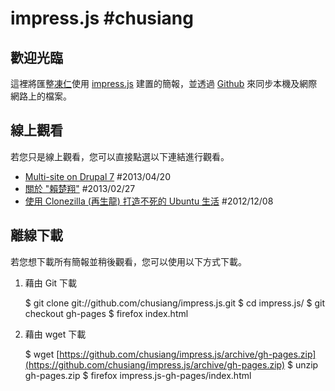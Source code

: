 impress.js #chusiang
========

歡迎光臨
--------

這裡將匯整[凍仁](http://note.drx.tw/p/about-chu-siang-lai.html)使用 [impress.js](https://github.com/bartaz/impress.js) 建置的簡報，並透過 [Github](https://github.com/) 來同步本機及網際網路上的檔案。


線上觀看
--------

若您只是線上觀看，您可以直接點選以下連結進行觀看。

- [Multi-site on Drupal 7](http://chusiang.github.io/impress.js/2013-04-20-d7-multi-site.html#/bored) #2013/04/20 
- [關於 "賴楚翔"](http://chusiang.github.io/impress.js/2013-02-27-about-me.html#/bored) #2013/02/27 
- [使用 Clonezilla (再生龍) 打造不死的 Ubuntu 生活](http://chusiang.github.io/impress.js/2012-12-08-clonezilla.html#/bored) #2012/12/08 


離線下載
--------

若您想下載所有簡報並稍後觀看，您可以使用以下方式下載。

1. 藉由 Git 下載

    $ git clone git://github.com/chusiang/impress.js.git
    $ cd impress.js/
    $ git checkout gh-pages
    $ firefox index.html

2. 藉由 wget 下載

    $ wget [https://github.com/chusiang/impress.js/archive/gh-pages.zip](https://github.com/chusiang/impress.js/archive/gh-pages.zip)
    $ unzip gh-pages.zip 
    $ firefox impress.js-gh-pages/index.html

